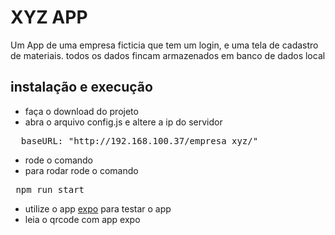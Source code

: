 # XYZ APP

Um App de uma empresa ficticia que tem um login, e uma tela de cadastro de
materiais. todos os dados fincam armazenados em banco de dados local 

## instalação e execução
- faça o download do projeto
- abra o arquivo config.js e altere a ip do servidor
<pre>  baseURL: "http://192.168.100.37/empresa_xyz/" </pre>
- rode o comando 
- para rodar rode o comando 
<pre> npm run start </pre>
- utilize o app [expo](https://play.google.com/store/apps/details?id=host.exp.exponent&hl=pt_BR&gl=US) para testar o app
- leia o qrcode com app expo

